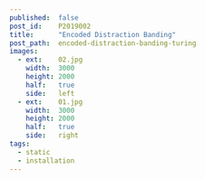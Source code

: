```yaml
---
published:  false
post_id:    P2019002
title:      "Encoded Distraction Banding"
post_path:  encoded-distraction-banding-turing
images:
  - ext:    02.jpg
    width:  3000
    height: 2000
    half:   true
    side:   left
  - ext:    01.jpg
    width:  3000
    height: 2000
    half:   true
    side:   right
tags:
  - static
  - installation
---
```

